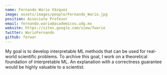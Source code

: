 ```yaml
---
name: Fernando Wario Vázquez
image: assets/images/people/Fernando_Wario.jpg
position: Associate Profesor
email: fernando.wario@academicos.udg.mx
website: https://sites.google.com/view/fwario
twitter: WarioFernando
github: ferwar
---
```


My goal is to develop interpretable ML methods that can be used for real-world
scientific problems. To archive this goal, I work on a theoretical foundation of
interpretable ML. An explanation with a correctness guarantee would be highly
valuable to a scientist.
